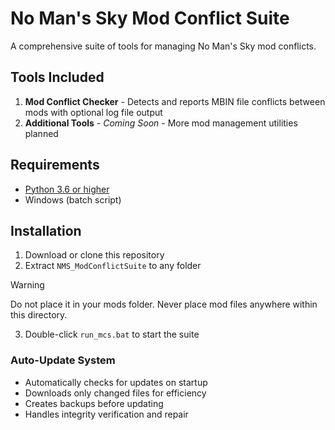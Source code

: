 # No Man's Sky Mod Conflict Suite

A comprehensive suite of tools for managing No Man's Sky mod conflicts.

## Tools Included

1. **Mod Conflict Checker** - Detects and reports MBIN file conflicts between mods with optional log file output
2. **Additional Tools** - *Coming Soon* - More mod management utilities planned

## Requirements

- [Python 3.6 or higher](https://www.python.org/downloads/)
- Windows (batch script)

## Installation

1. Download or clone this repository
2. Extract `NMS_ModConflictSuite` to any folder
> [!WARNING]
> Do not place it in your mods folder. Never place mod files anywhere within this directory.
3. Double-click `run_mcs.bat` to start the suite


### Auto-Update System
- Automatically checks for updates on startup
- Downloads only changed files for efficiency
- Creates backups before updating
- Handles integrity verification and repair


